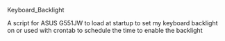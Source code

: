 Keyboard_Backlight

A script for ASUS G551JW to load at startup to set my keyboard backlight on or used with crontab to schedule the time to enable the backlight


